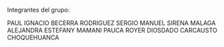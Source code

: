 Integrantes del grupo:

PAUL IGNACIO BECERRA RODRIGUEZ
SERGIO MANUEL SIRENA MALAGA
ALEJANDRA ESTEFANY MAMANI PAUCA
ROYER DIOSDADO CARCAUSTO CHOQUEHUANCA
